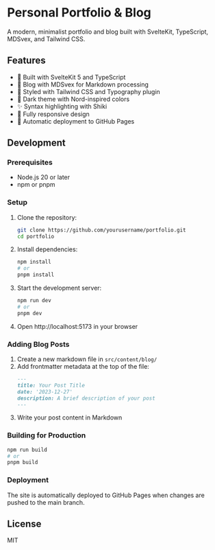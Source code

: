 # Personal Portfolio & Blog

A modern, minimalist portfolio and blog built with SvelteKit, TypeScript, MDSvex, and Tailwind CSS.

## Features

- 🚀 Built with SvelteKit 5 and TypeScript
- 📝 Blog with MDSvex for Markdown processing
- 💅 Styled with Tailwind CSS and Typography plugin
- 🎨 Dark theme with Nord-inspired colors
- ✨ Syntax highlighting with Shiki
- 📱 Fully responsive design
- 🔄 Automatic deployment to GitHub Pages

## Development

### Prerequisites

- Node.js 20 or later
- npm or pnpm

### Setup

1. Clone the repository:

   ```bash
   git clone https://github.com/yourusername/portfolio.git
   cd portfolio
   ```

2. Install dependencies:

   ```bash
   npm install
   # or
   pnpm install
   ```

3. Start the development server:

   ```bash
   npm run dev
   # or
   pnpm dev
   ```

4. Open http://localhost:5173 in your browser

### Adding Blog Posts

1. Create a new markdown file in `src/content/blog/`
2. Add frontmatter metadata at the top of the file:
   ```markdown
   ---
   title: Your Post Title
   date: '2023-12-27'
   description: A brief description of your post
   ---
   ```
3. Write your post content in Markdown

### Building for Production

```bash
npm run build
# or
pnpm build
```

### Deployment

The site is automatically deployed to GitHub Pages when changes are pushed to the main branch.

## License

MIT

